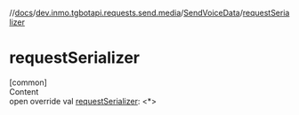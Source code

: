 //[docs](../../../index.md)/[dev.inmo.tgbotapi.requests.send.media](../index.md)/[SendVoiceData](index.md)/[requestSerializer](request-serializer.md)



# requestSerializer  
[common]  
Content  
open override val [requestSerializer](request-serializer.md): <*>  



